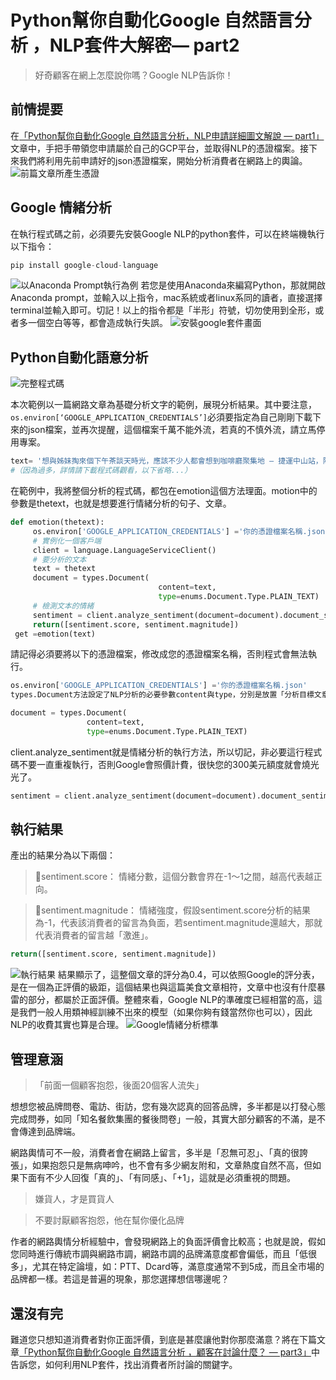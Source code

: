 # Python幫你自動化Google 自然語言分析 ，NLP套件大解密— part2

> 好奇顧客在網上怎麼說你嗎？Google NLP告訴你！

## 前情提要
在[「Python幫你自動化Google 自然語言分析，NLP申請詳細圖文解說 — part1」](/article?a=2&c=0)文章中，手把手帶領您申請屬於自己的GCP平台，並取得NLP的憑證檔案。接下來我們將利用先前申請好的json憑證檔案，開始分析消費者在網路上的輿論。
![前篇文章所產生憑證](https://i.imgur.com/j5x5cKT.png)

## Google 情緒分析
在執行程式碼之前，必須要先安裝Google NLP的python套件，可以在終端機執行以下指令：
```python
pip install google-cloud-language
```
![以Anaconda Prompt執行為例](https://i.imgur.com/upHyhou.png)
若您是使用Anaconda來編寫Python，那就開啟Anaconda prompt，並輸入以上指令，mac系統或者linux系同的讀者，直接選擇terminal並輸入即可。切記！以上的指令都是「半形」符號，切勿使用到全形，或者多一個空白等等，都會造成執行失誤。
![安裝google套件畫面](https://i.imgur.com/nqPjOo0.png)

## Python自動化語意分析
![完整程式碼](https://i.imgur.com/V46eWGe.png)

本次範例以一篇網路文章為基礎分析文字的範例，展現分析結果。其中要注意，`os.environ[‘GOOGLE_APPLICATION_CREDENTIALS’]`必須要指定為自己剛剛下載下來的json檔案，並再次提醒，這個檔案千萬不能外流，若真的不慎外流，請立馬停用專案。
```python
text= '想與姊妹掏來個下午茶談天時光，應該不少人都會想到咖啡廳聚集地 — 捷運中山站，除了幾間著名大家耳熟能詳的咖啡'
#（因為過多，詳情請下載程式碼觀看，以下省略...）
```
在範例中，我將整個分析的程式碼，都包在emotion這個方法理面。motion中的參數是thetext，也就是想要進行情緒分析的句子、文章。
```python
def emotion(thetext):
     os.environ['GOOGLE_APPLICATION_CREDENTIALS'] ='你的憑證檔案名稱.json'
     # 實例化一個客戶端
     client = language.LanguageServiceClient()
     # 要分析的文本
     text = thetext
     document = types.Document(
                                 content=text,
                                 type=enums.Document.Type.PLAIN_TEXT)
     # 檢測文本的情緒
     sentiment = client.analyze_sentiment(document=document).document_sentiment
     return([sentiment.score, sentiment.magnitude])
 get =emotion(text)
```

請記得必須要將以下的憑證檔案，修改成您的憑證檔案名稱，否則程式會無法執行。
```python
os.environ['GOOGLE_APPLICATION_CREDENTIALS'] ='你的憑證檔案名稱.json'
types.Document方法設定了NLP分析的必要參數content與type，分別是放置「分析目標文章」與「文章型態」，在這裡型態一般都設定為enums.Document.Type.PLAIN_TEXT，也就是普通的文字型態。

document = types.Document(
                 content=text,
                 type=enums.Document.Type.PLAIN_TEXT)
```

client.analyze_sentiment就是情緒分析的執行方法，所以切記，非必要這行程式碼不要一直重複執行，否則Google會照價計費，很快您的300美元額度就會燒光光了。
```python
sentiment = client.analyze_sentiment(document=document).document_sentiment
```

## 執行結果
產出的結果分為以下兩個：

> 📌sentiment.score：
> 情緒分數，這個分數會界在-1～1之間，越高代表越正向。

> 📌sentiment.magnitude：
> 情緒強度，假設sentiment.score分析的結果為-1，代表該消費者的留言為負面，若sentiment.magnitude還越大，那就代表消費者的留言越「激進」。

```python
return([sentiment.score, sentiment.magnitude])
```
![執行結果](https://i.imgur.com/975q6GY.png)
結果顯示了，這整個文章的評分為0.4，可以依照Google的評分表，是在一個為正評價的級距，這個結果也與這篇美食文章相符，文章中也沒有什麼暴雷的部分，都屬於正面評價。整體來看，Google NLP的準確度已經相當的高，這是我們一般人用類神經訓練不出來的模型（如果你夠有錢當然你也可以），因此NLP的收費其實也算是合理。
![Google情緒分析標準](https://i.imgur.com/9kCLbbd.png)

## 管理意涵
> 「前面一個顧客抱怨，後面20個客人流失」

想想您被品牌問卷、電訪、街訪，您有幾次認真的回答品牌，多半都是以打發心態完成問券，如同「知名餐飲集團的餐後問卷」一般，其實大部分顧客的不滿，是不會傳達到品牌端。

網路輿情可不一般，消費者會在網路上留言，多半是「忍無可忍」、「真的很誇張」，如果抱怨只是無病呻吟，也不會有多少網友附和，文章熱度自然不高，但如果下面有不少人回復「真的」、「有同感」、「+1」，這就是必須重視的問題。

> 嫌貨人，才是買貨人

> 不要討厭顧客抱怨，他在幫你優化品牌

作者的網路輿情分析經驗中，會發現網路上的負面評價會比較高；也就是說，假如您同時進行傳統市調與網路市調，網路市調的品牌滿意度都會偏低，而且「低很多」，尤其在特定論壇，如：PTT、Dcard等，滿意度通常不到5成，而且全市場的品牌都一樣。若這是普遍的現象，那您選擇想信哪邊呢？

## 還沒有完
難道您只想知道消費者對你正面評價，到底是甚麼讓他對你那麼滿意？將在下篇文章[「Python幫你自動化Google 自然語言分析 ，顧客在討論什麼？ — part3」](/article?a=4&c=0)中告訴您，如何利用NLP套件，找出消費者所討論的關鍵字。
